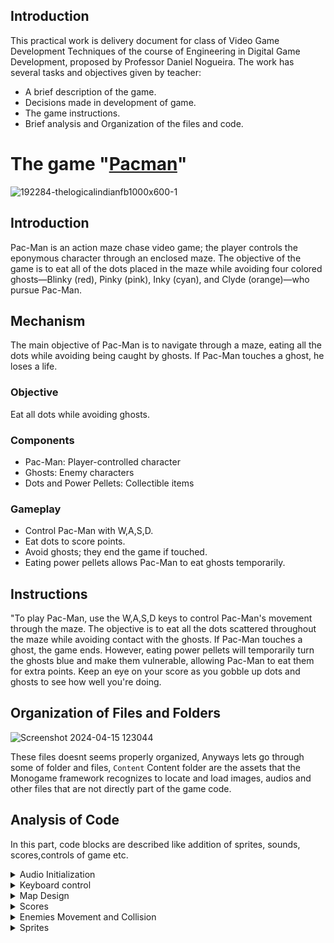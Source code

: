 ## Introduction
This practical work is delivery document for class of Video Game Development Techniques of the course of Engineering in Digital Game Development, proposed by Professor Daniel Nogueira. The work has several tasks and objectives given by teacher:
* A brief description of the game.
* Decisions made in development of game.
* The game instructions.
* Brief analysis and Organization of the files and code.

# The game "[Pacman](https://github.com/NoanFelipe/Pacman-Monogame-C-?tab=readme-ov-file)"
![192284-thelogicalindianfb1000x600-1](https://github.com/Mnbel555/Pacman-Report/assets/125232753/902aa612-c92a-462e-9150-e153204b1c3f)

## Introduction
Pac-Man is an action maze chase video game; the player controls the eponymous character through an enclosed maze. The objective of the game is to eat all of the dots placed in the maze while avoiding four colored ghosts—Blinky (red), Pinky (pink), Inky (cyan), and Clyde (orange)—who pursue Pac-Man.

## Mechanism 
The main objective of Pac-Man is to navigate through a maze, eating all the dots while avoiding being caught by ghosts. If Pac-Man touches a ghost, he loses a life.

### Objective
Eat all dots while avoiding ghosts.

### Components
- Pac-Man: Player-controlled character
- Ghosts: Enemy characters
- Dots and Power Pellets: Collectible items

### Gameplay
- Control Pac-Man with W,A,S,D.
- Eat dots to score points.
- Avoid ghosts; they end the game if touched.
- Eating power pellets allows Pac-Man to eat ghosts temporarily.
  
## Instructions 
"To play Pac-Man, use the W,A,S,D keys to control Pac-Man's movement through the maze. The objective is to eat all the dots scattered throughout the maze while avoiding contact with the ghosts. If Pac-Man touches a ghost, the game ends. However, eating power pellets will temporarily turn the ghosts blue and make them vulnerable, allowing Pac-Man to eat them for extra points. Keep an eye on your score as you gobble up dots and ghosts to see how well you're doing.

## Organization of Files and Folders
![Screenshot 2024-04-15 123044](https://github.com/Mnbel555/Pacman-Report/assets/125232753/70dc9aa5-e0aa-4ca9-b2bf-abfbd4dc8ccb)

These files doesnt seems properly organized, Anyways lets go through some of folder and files, `Content`  Content folder are  the  assets  that the  Monogame  framework recognizes  to locate and load images, audios and other files that are not directly part of the game code.

##  Analysis of Code
In this part, code blocks are described like addition of sprites, sounds, scores,controls of game etc.

 <details>
    <summary>Audio Initialization</summary>
 A static class MySounds that declares several SoundEffect fields
   
```csharp
//mySounds.cs
   public static class MySounds
    {
        public static SoundEffect game_start;
        public static SoundEffect munch;
        public static SoundEffectInstance munchInstance;
        public static SoundEffect credit;
        public static SoundEffect death_1;
        public static SoundEffect death_2;
        public static SoundEffect eat_fruit;
        public static SoundEffect eat_ghost;
        public static SoundEffect power_pellet;
        public static SoundEffectInstance power_pellet_instance;
        public static SoundEffect extend;
        public static SoundEffect intermission;
        public static SoundEffect retreating;
        public static SoundEffectInstance retreatingInstance;
        public static SoundEffect siren_1;
        public static SoundEffectInstance siren_1_instance;
        public static SoundEffect siren_2;
        public static SoundEffect siren_3;
        public static SoundEffect siren_4;
        public static SoundEffect siren_5;
    }

```
this code initializes the sound effects by loading them from the content pipeline using the Content.Load<SoundEffect> method

```csharp
//Game1.cs
 MySounds.credit = Content.Load<SoundEffect>("Sounds/credit");
            MySounds.death_1 = Content.Load<SoundEffect>("Sounds/death_1");
            MySounds.death_2 = Content.Load<SoundEffect>("Sounds/death_2");
            MySounds.eat_fruit = Content.Load<SoundEffect>("Sounds/eat_fruit");
            MySounds.eat_ghost = Content.Load<SoundEffect>("Sounds/eat_ghost");
            MySounds.extend = Content.Load<SoundEffect>("Sounds/extend");
            MySounds.game_start = Content.Load<SoundEffect>("Sounds/game_start");
            MySounds.intermission = Content.Load<SoundEffect>("Sounds/intermission");

            MySounds.munch = Content.Load<SoundEffect>("Sounds/munch");
            MySounds.munchInstance = MySounds.munch.CreateInstance();
            MySounds.munchInstance.Volume = 0.35f;
            MySounds.munchInstance.IsLooped = true;

            MySounds.power_pellet = Content.Load<SoundEffect>("Sounds/power_pellet");
            MySounds.power_pellet_instance = MySounds.power_pellet.CreateInstance();
            MySounds.power_pellet_instance.IsLooped = true;

            MySounds.retreating = Content.Load<SoundEffect>("Sounds/retreating");
            MySounds.retreatingInstance = MySounds.retreating.CreateInstance();
            MySounds.retreatingInstance.IsLooped = true;

            MySounds.siren_1 = Content.Load<SoundEffect>("Sounds/siren_1");
            MySounds.siren_1_instance = MySounds.siren_1.CreateInstance();
            MySounds.siren_1_instance.Volume = 0.8f;
            MySounds.siren_1_instance.IsLooped = true;

            MySounds.siren_2 = Content.Load<SoundEffect>("Sounds/siren_2");
            MySounds.siren_3 = Content.Load<SoundEffect>("Sounds/siren_3");
            MySounds.siren_4 = Content.Load<SoundEffect>("Sounds/siren_4");
            MySounds.siren_5 = Content.Load<SoundEffect>("Sounds/siren_5");

```

</details>

<details>
    <summary>Keyboard control</summary>
  
  
It handles the movement controls based on the keys pressed by the player (W, A, S, D keys for Up, Left, Down, Right respectively). Depending on the direction input, Pacman's nextDirection is updated

```csharp
public void Update(GameTime gameTime, Tile[,] tileArray)
{
    KeyboardState kState = Keyboard.GetState();
    float dt = (float)gameTime.ElapsedGameTime.TotalSeconds;
    if (!canMove)
    {
        canMoveTimer += dt;
        if (canMoveTimer >= TimerThreshold)
        {
            canMove = true;
            canMoveTimer = 0;
        }
    }
    playerAnim.Update(gameTime);

    if (kState.IsKeyDown(Keys.D))
    {
        nextDirection = Dir.Right;
    }
    if (kState.IsKeyDown(Keys.A))
    {
        nextDirection = Dir.Left;
    }
    if (kState.IsKeyDown(Keys.W))
    {
        nextDirection = Dir.Up;
    }
    if (kState.IsKeyDown(Keys.S))
    {
        nextDirection = Dir.Down;
    }
```
</details>

<details>
    <summary>Map Design</summary>
  
  
 
The mapDesign array represents the layout of the game board for Pacman. Each number in the array corresponds to a different type of tile or element on the game board.

```csharp
  private int[,] mapDesign = new int[,]{
            { 1,1,1,1,1,1,1,1,1,1,1,1,1,1,1,1,1,1,1,1,1,1,1,1,1,1,1,1},
            { 1,0,0,0,0,0,0,0,0,0,0,0,0,1,1,0,0,0,0,0,0,0,0,0,0,0,0,1},
            { 1,0,1,1,1,1,0,1,1,1,1,1,0,1,1,0,1,1,1,1,1,0,1,1,1,1,0,1},
            { 1,3,1,1,1,1,0,1,1,1,1,1,0,1,1,0,1,1,1,1,1,0,1,1,1,1,3,1},
            { 1,0,1,1,1,1,0,1,1,1,1,1,0,1,1,0,1,1,1,1,1,0,1,1,1,1,0,1},
            { 1,0,0,0,0,0,0,0,0,0,0,0,0,0,0,0,0,0,0,0,0,0,0,0,0,0,0,1},
            { 1,0,1,1,1,1,0,1,1,0,1,1,1,1,1,1,1,1,0,1,1,0,1,1,1,1,0,1},
            { 1,0,1,1,1,1,0,1,1,0,1,1,1,1,1,1,1,1,0,1,1,0,1,1,1,1,0,1},
            { 1,0,0,0,0,0,0,1,1,0,0,0,0,1,1,0,0,0,0,1,1,0,0,0,0,0,0,1},
            { 1,1,1,1,1,1,0,1,1,1,1,1,5,1,1,5,1,1,1,1,1,0,1,1,1,1,1,1},
            { 1,1,1,1,1,1,0,1,1,1,1,1,5,1,1,5,1,1,1,1,1,0,1,1,1,1,1,1},
            { 1,1,1,1,1,1,0,1,1,5,5,5,5,5,5,5,5,5,5,1,1,0,1,1,1,1,1,1},
            { 1,1,1,1,1,1,0,1,1,5,1,1,1,2,2,1,1,1,5,1,1,0,1,1,1,1,1,1},
            { 1,1,1,1,1,1,0,1,1,5,1,2,2,2,2,2,2,1,5,1,1,0,1,1,1,1,1,1},
            { 0,0,0,0,0,0,0,5,5,5,1,2,2,2,2,2,2,1,5,5,5,0,0,0,0,0,0,0},
            { 1,1,1,1,1,1,0,1,1,5,1,2,2,2,2,2,2,1,5,1,1,0,1,1,1,1,1,1},
            { 1,1,1,1,1,1,0,1,1,5,1,1,1,1,1,1,1,1,5,1,1,0,1,1,1,1,1,1},
            { 1,1,1,1,1,1,0,1,1,5,5,5,5,5,5,5,5,5,5,1,1,0,1,1,1,1,1,1},
            { 1,1,1,1,1,1,0,1,1,5,1,1,1,1,1,1,1,1,5,1,1,0,1,1,1,1,1,1},
            { 1,1,1,1,1,1,0,1,1,5,1,1,1,1,1,1,1,1,5,1,1,0,1,1,1,1,1,1},
            { 1,0,0,0,0,0,0,0,0,0,0,0,0,1,1,0,0,0,0,0,0,0,0,0,0,0,0,1},
            { 1,0,1,1,1,1,0,1,1,1,1,1,0,1,1,0,1,1,1,1,1,0,1,1,1,1,0,1},
            { 1,0,1,1,1,1,0,1,1,1,1,1,0,1,1,0,1,1,1,1,1,0,1,1,1,1,0,1},
            { 1,3,0,0,1,1,0,0,0,0,0,0,0,5,5,0,0,0,0,0,0,0,1,1,0,0,3,1},
            { 1,1,1,0,1,1,0,1,1,0,1,1,1,1,1,1,1,1,0,1,1,0,1,1,0,1,1,1},
            { 1,1,1,0,1,1,0,1,1,0,1,1,1,1,1,1,1,1,0,1,1,0,1,1,0,1,1,1},
            { 1,0,0,0,0,0,0,1,1,0,0,0,0,1,1,0,0,0,0,1,1,0,0,0,0,0,0,1},
            { 1,0,1,1,1,1,1,1,1,1,1,1,0,1,1,0,1,1,1,1,1,1,1,1,1,1,0,1},
            { 1,0,1,1,1,1,1,1,1,1,1,1,0,1,1,0,1,1,1,1,1,1,1,1,1,1,0,1},
            { 1,0,0,0,0,0,0,0,0,0,0,0,0,0,0,0,0,0,0,0,0,0,0,0,0,0,0,1},
            { 1,1,1,1,1,1,1,1,1,1,1,1,1,1,1,1,1,1,1,1,1,1,1,1,1,1,1,1}
        };
```
These values are used to define the layout and characteristics of the game board,
* 0: Represents an empty tile where Pacman can move freely.
* 1: Represents a wall or barrier that Pacman cannot pass through.
* 2: Represents a regular snack that Pacman can eat for points.
* 3: Represents the position where Pacman starts.
* 5: Represents a big snack (also known as a power pellet) that Pacman can eat to gain temporary power over the ghosts.

```csharp
public void createGrid() // creates grid that contains Tile objects, which represent 24x24 pixels squares in the game, all with types such as walls, snacks and etc.
        {
            for (int y = 0; y < numberOfTilesY; y++)
            {
                for (int x = 0; x < numberOfTilesX; x++)
                {
                    if (mapDesign[y, x] == 0) // small snack
                    {
                        tileArray[x, y] = new Tile(new Vector2(x * tileWidth, y * tileHeight + Game1.scoreOffSet), Tile.TileType.Snack);
                        tileArray[x, y].isEmpty = false;
                        snackList.Add(new Snack(Snack.SnackType.Small, new Vector2(x * tileWidth, y * tileHeight + Game1.scoreOffSet), new int[] { x, y}));
                    }
                    else if (mapDesign[y, x] == 1) // wall collider
                    {
                        tileArray[x, y] = new Tile(new Vector2(x * tileWidth, y * tileHeight + Game1.scoreOffSet), Tile.TileType.Wall);
                        tileArray[x, y].isEmpty = false;
                    }
                    else if (mapDesign[y, x] == 2) //  ghost house
                    {
                        tileArray[x, y] = new Tile(new Vector2(x * tileWidth, y * tileHeight + Game1.scoreOffSet), Tile.TileType.GhostHouse);
                        tileArray[x, y].isEmpty = false;
                    }
                    else if (mapDesign[y, x] == 3) // big snack
                    {
                        tileArray[x, y] = new Tile(new Vector2(x * tileWidth, y * tileHeight + Game1.scoreOffSet), Tile.TileType.Snack);
                        tileArray[x, y].isEmpty = false;
                        snackList.Add(new Snack(Snack.SnackType.Big, new Vector2(x * tileWidth, y * tileHeight + Game1.scoreOffSet), new int[] { x, y }));
                    }
                    else if (mapDesign[y, x] == 5) // empty
                    {
                        tileArray[x, y] = new Tile(new Vector2(x * tileWidth, y * tileHeight + Game1.scoreOffSet));
                    }
                }
            }
        }

```
</details>

<details>
    <summary>Scores</summary>
  
 In the Snack class constructor, the scoreGain property is set based on the SnackType provided, If the SnackType is Big, the scoreGain is set to 50, otherwise, it's set to 10. gridPosition and gridTile  serve similar purposes, but having both might provide flexibility in how the snack's position is represented or used in the code.

```csharp
public Snack(SnackType newSnackType, Vector2 newPosition, int[] newGridTile)
{
    snackType = newSnackType;
    if (newSnackType == SnackType.Big)
    {
        scoreGain = 50;
        radiusOffSet = 12;
    }
    else
    {
        scoreGain = 10;
        radiusOffSet = 3;
    }
        
    gridPosition = newPosition;
    gridTile = newGridTile;
}

```
                                                                                                                                                  
Here, when an enemy is eaten, the game increments the score based on the ghostScoreMultiplier. This multiplier seems to increase each time a ghost is eaten without Pacman consuming a power pellet. The score values are typical for Pacman: 200 points for the first ghost, 400 for the second, 800 for the third, and 1600 for the fourth.
                                                                                                                                                  
```csharp
public virtual void getEaten()
{
    switch (Game1.gameController.ghostScoreMultiplier)
    {
        case 1:
            Game1.score += 200;
            break;
        case 2:
            Game1.score += 400;
            break;
        case 3:
            Game1.score += 800;
            break;
        case 4:
            Game1.score += 1600;
            break;
    }
    Game1.gameController.ghostScoreMultiplier += 1;
    state = EnemyState.Eaten;
    speed = eatenSpeed;
    timerFrightened = 0;
    MySounds.eat_ghost.Play();
    MySounds.retreatingInstance.Play();
    MySounds.power_pellet_instance.Stop();
    return;
}

```

This line of code draws the score at the position (3, 3) with a font size of 24 and color white                                                                                                                                                                                                                                                                   
```csharp
text.draw(_spriteBatch, "score - " + score, new Vector2(3, 3), 24, Text.Color.White);

```    
</details>

<details>
    <summary>Enemies Movement and Collision</summary>
The decideDirection method is called to determine the direction the enemy should move in useing pathfinding algorithm to find the shortest path to the target position.The method checks the enemy's current state and the position of the player and other ghosts.Based on the state and positions, the method sets the pathToPacMan variable to the shortest path to the target position.
  
```csharp
  public void decideDirection(Vector2 playerTilePos, Dir playerDir, Controller gameController, Vector2 blinkyPos)
        {
            if (!foundpathTile.Equals(currentTile))
            {
                if (state == EnemyState.Scatter)
                {
                    pathToPacMan = Pathfinding.findPath(currentTile, getScatterTargetPosition(), gameController.tileArray, direction);
                } else if (state == EnemyState.Chase)
                {
                    pathToPacMan = Pathfinding.findPath(currentTile, getChaseTargetPosition(playerTilePos, playerDir, gameController.tileArray), gameController.tileArray, direction);
                    if (type == GhostType.Inky)
                    {
                        pathToPacMan = Pathfinding.findPath(currentTile, getChaseTargetPosition(playerTilePos, playerDir, gameController.tileArray, blinkyPos), gameController.tileArray, direction);
                    }
                } else if (state == EnemyState.Frightened)
                {
                    pathToPacMan = Pathfinding.findPath(currentTile, getFrightenedTargetPosition(), gameController.tileArray, direction);
                } else if (state == EnemyState.Eaten)
                {
                    pathToPacMan = Pathfinding.findPath(currentTile, getEatenTargetPosition(), gameController.tileArray, direction);
                }
                foundpathTile = currentTile;
            }


            if (currentTile.Equals(getEatenTargetPosition()) && state == EnemyState.Eaten)
            {
                state = EnemyState.Chase;
                speed = normalSpeed;
                MySounds.power_pellet_instance.Play();
            }
            if (playerTilePos.Equals(currentTile))
            {
                if (state == EnemyState.Frightened)
                {
                    getEaten();
                }
                if (state != EnemyState.Eaten)
                { 
                    colliding = true;
                    return;
                }
            }
            if (pathToPacMan.Count == 0) { return; }

            if (pathToPacMan[0].X > currentTile.X)
            {
                direction = Dir.Right;
                position.Y = gameController.tileArray[(int)currentTile.X, (int)currentTile.Y].Position.Y;
            }
            else if (pathToPacMan[0].X < currentTile.X)
            {
                direction = Dir.Left;
                position.Y = gameController.tileArray[(int)currentTile.X, (int)currentTile.Y].Position.Y;
            }
            else if (pathToPacMan[0].Y > currentTile.Y)
            {
                direction = Dir.Down;
                position.X = gameController.tileArray[(int)currentTile.X, (int)currentTile.Y].Position.X;
            }
            else if (pathToPacMan[0].Y < currentTile.Y)
            {
                direction = Dir.Up;
                position.X = gameController.tileArray[(int)currentTile.X, (int)currentTile.Y].Position.X;
            }
        }

```
The Move method is called to move the enemy to the next position in the path. it updates the enemy's position based on the direction and speed. the method also checks for collisions with the game board and other ghosts.

```csharp
  public void Move(GameTime gameTime, Tile[,] tileArray)
        {
            float dt = (float)gameTime.ElapsedGameTime.TotalSeconds;

            switch (direction)
            {
                case Dir.Right:
                    position.X += speed * dt;
                    if (state == EnemyState.Frightened)
                    {
                        if (timerFrightened > 5)
                        {
                            enemyAnim.setSourceRects(frightenedRectsEnd);
                            break;
                        }
                        enemyAnim.setSourceRects(frightenedRects);
                    }
                    else
                        enemyAnim.setSourceRects(rectsRight);
                    break;

                case Dir.Left:
                    position.X -= speed * dt;
                    if (state == EnemyState.Frightened)
                    {
                        if (timerFrightened > 5)
                        {
                            enemyAnim.setSourceRects(frightenedRectsEnd);
                            break;
                        }
                        enemyAnim.setSourceRects(frightenedRects);
                    }
                    else
                        enemyAnim.setSourceRects(rectsLeft);
                    break;

                case Dir.Down:
                    position.Y += speed * dt;
                    if (state == EnemyState.Frightened)
                    {
                        if (timerFrightened > 5)
                        {
                            enemyAnim.setSourceRects(frightenedRectsEnd);
                            break;
                        }
                        enemyAnim.setSourceRects(frightenedRects);
                    }
                    else
                        enemyAnim.setSourceRects(rectsDown);
                    break;

                case Dir.Up:
                    position.Y -= speed * dt;
                    if (state == EnemyState.Frightened)
                    {
                        if (timerFrightened > 5)
                        {
                            enemyAnim.setSourceRects(frightenedRectsEnd);
                            break;
                        }
                        enemyAnim.setSourceRects(frightenedRects);
                    }
                    else
                        enemyAnim.setSourceRects(rectsUp);
                    break;

                case Dir.None:
                    position = tileArray[(int)currentTile.X, (int)currentTile.Y].Position;
                    break;
            }
        }

```
</details>

<details>
    <summary>Sprites</summary>
This code is loading multiple textures (images) from the content pipeline . These textures include sprites for various game elements such as the player character, debugging indicators, and the Pac-Man logo , similar code is used in various parts of different files in the project.
```csharp
GeneralSprites1 = Content.Load<Texture2D>("SpriteSheets/GeneralSprites1");
            GeneralSprites2 = Content.Load<Texture2D>("SpriteSheets/GeneralSprites2");
            debuggingDot = Content.Load<Texture2D>("SpriteSheets/debuggingDot");
            debugLineX = Content.Load<Texture2D>("SpriteSheets/debugLineX");
            debugLineY = Content.Load<Texture2D>("SpriteSheets/debugLineY");
            playerDebugLineX = Content.Load<Texture2D>("SpriteSheets/playerDebugLineX");
            playerDebugLineY = Content.Load<Texture2D>("SpriteSheets/playerDebugLineY");
            pathfindingDebugLineX = Content.Load<Texture2D>("SpriteSheets/pathfindingDebugLineX");
            pathfindingDebugLineY = Content.Load<Texture2D>("SpriteSheets/pathfindingDebugLineY");
            Menu.setPacmanLogo = Content.Load<Texture2D>("SpriteSheets/pac-man-logo");

```
</details>

